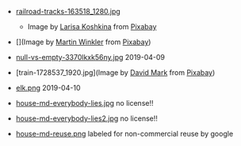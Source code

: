 - [railroad-tracks-163518_1280.jpg](https://pixabay.com/users/Larisa-K-1107275/?utm_source=link-attribution&amp;utm_medium=referral&amp;utm_campaign=image&amp;utm_content=163518)
  - Image by <a href="https://pixabay.com/users/Larisa-K-1107275/?utm_source=link-attribution&amp;utm_medium=referral&amp;utm_campaign=image&amp;utm_content=163518">Larisa Koshkina</a> from <a href="https://pixabay.com/?utm_source=link-attribution&amp;utm_medium=referral&amp;utm_campaign=image&amp;utm_content=163518">Pixabay</a>
- [](Image by <a href="https://pixabay.com/users/Fotoworkshop4You-2995268/?utm_source=link-attribution&amp;utm_medium=referral&amp;utm_campaign=image&amp;utm_content=1555348">Martin Winkler</a> from <a href="https://pixabay.com/?utm_source=link-attribution&amp;utm_medium=referral&amp;utm_campaign=image&amp;utm_content=1555348">Pixabay</a>)

- [null-vs-empty-3370lkxk56ny.jpg](https://www.reddit.com/r/geek/comments/6128y3/amusing_example_between_0_and_null_0_on_the_left/) 2019-04-09
- [train-1728537_1920.jpg](Image by <a href="https://pixabay.com/users/12019-12019/?utm_source=link-attribution&amp;utm_medium=referral&amp;utm_campaign=image&amp;utm_content=1728537">David Mark</a> from <a href="https://pixabay.com/?utm_source=link-attribution&amp;utm_medium=referral&amp;utm_campaign=image&amp;utm_content=1728537">Pixabay</a>)
- [elk.png](https://www.elastic.co/de/elk-stack) 2019-04-10
- [house-md-everybody-lies.jpg](https://www.google.de/url?sa=i&source=images&cd=&cad=rja&uact=8&ved=2ahUKEwi0ion8nMnhAhXNjqQKHRzMBz0QjRx6BAgBEAU&url=https%3A%2F%2Fwww.tallengestore.com%2Fproducts%2Feverybody-lies-house-md-art-by-anna-kay-canvas-prints&psig=AOvVaw04MriPHhS8MV8mRzz9K5jr&ust=1555112620533921) no license!!
- [house-md-everybody-lies2.jpg](https://www.google.de/url?sa=i&source=images&cd=&cad=rja&uact=8&ved=2ahUKEwir46uan8nhAhUFsaQKHTDuDHIQjRx6BAgBEAU&url=http%3A%2F%2Fwww.4usky.com%2Fdownload%2F164388608.html&psig=AOvVaw0UTuHiwxmHh1D7BtKPqcVV&ust=1555113439258917) no license!!
- [house-md-reuse.png](https://www.google.de/url?sa=i&source=images&cd=&cad=rja&uact=8&ved=2ahUKEwjs84DlocnhAhXE-qQKHc2FDFsQjRx6BAgBEAU&url=https%3A%2F%2Fwww.deviantart.com%2Fenfieldkay%2Fart%2FHouse-M-D-TV-Series-FOLDER-Icons-384525887&psig=AOvVaw3AyNDc7VWEnaSoYhl-P1Qa&ust=1555114107677159) labeled for non-commercial reuse by google